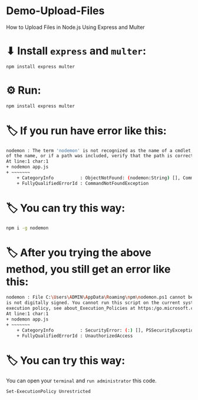 # Demo-Upload-Files
How to Upload Files in Node.js Using Express and Multer
# ⬇ Install `express` and `multer`:
```bash
npm install express multer
```

# ⚙ Run:
```bash
npm install express multer
```

# 🏷 If you run have error like this:
```bash
nodemon : The term 'nodemon' is not recognized as the name of a cmdlet, function, script file, or operable program. Check the spelling 
of the name, or if a path was included, verify that the path is correct and try again.
At line:1 char:1
+ nodemon app.js
+ ~~~~~~~
    + CategoryInfo          : ObjectNotFound: (nodemon:String) [], CommandNotFoundException
    + FullyQualifiedErrorId : CommandNotFoundException
```
# 🏷 You can try this way:
```bash
npm i -g nodemon
```
# 🏷 After you trying the above method, you still get an error like this:
```bash
nodemon : File C:\Users\ADMIN\AppData\Roaming\npm\nodemon.ps1 cannot be loaded. The file C:\Users\ADMIN\AppData\Roaming\npm\nodemon.ps1 
is not digitally signed. You cannot run this script on the current system. For more information about running scripts and setting        
execution policy, see about_Execution_Policies at https:/go.microsoft.com/fwlink/?LinkID=********.
At line:1 char:1
+ nodemon app.js
+ ~~~~~~~
    + CategoryInfo          : SecurityError: (:) [], PSSecurityException
    + FullyQualifiedErrorId : UnauthorizedAccess
``` 
# 🏷 You can try this way:
You can open your `terminal` and `run administrator` this code.
```bash
Set-ExecutionPolicy Unrestricted
```